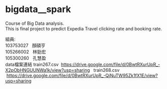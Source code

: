 # bigdata__spark
Course of Big Data analysis.  
This is final project to predict Expedia Travel clicking rate and booking rate.  

組員:  
103753027   顏碩亨  
105266002   林勁宏  
105300260   孔慧盈  
data檔案連結 
train267.csv  https://drive.google.com/file/d/0BwtRXurUpR_-X2pObHNGUUNWa1k/view?usp=sharing   
train268.csv  https://drive.google.com/file/d/0BwtRXurUpR_-QjNuTW95Zk1fX1E/view?usp=sharing  
